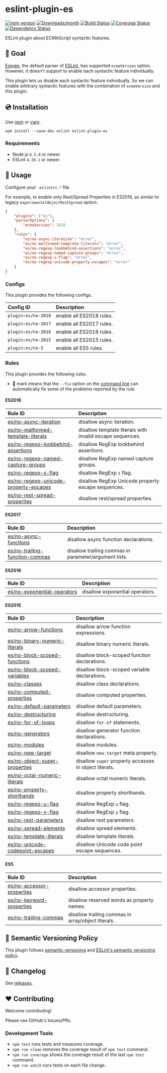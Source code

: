 # eslint-plugin-es

[![npm version](https://img.shields.io/npm/v/eslint-plugin-es.svg)](https://www.npmjs.com/package/eslint-plugin-es)
[![Downloads/month](https://img.shields.io/npm/dm/eslint-plugin-es.svg)](http://www.npmtrends.com/eslint-plugin-es)
[![Build Status](https://travis-ci.org/mysticatea/eslint-plugin-es.svg?branch=master)](https://travis-ci.org/mysticatea/eslint-plugin-es)
[![Coverage Status](https://codecov.io/gh/mysticatea/eslint-plugin-es/branch/master/graph/badge.svg)](https://codecov.io/gh/mysticatea/eslint-plugin-es)
[![Dependency Status](https://david-dm.org/mysticatea/eslint-plugin-es.svg)](https://david-dm.org/mysticatea/eslint-plugin-es)

ESLint plugin about ECMAScript syntactic features.

## 🏁 Goal

[Espree](https://github.com/eslint/espree#readme), the default parser of [ESLint](https://eslint.org/), has supported `ecmaVersion` option.
However, it doesn't support to enable each syntactic feature individually.

This plugin lets us disable each syntactic feature individually.
So we can enable arbitrary syntactic features with the combination of `ecmaVersion` and this plugin.

## 💿 Installation

Use [npm](https://www.npmjs.com/) or [yarn](https://yarnpkg.com/).

```console
npm install --save-dev eslint eslint-plugin-es
```

### Requirements

- Node.js `6.5.0` or newer.
- ESLint `4.19.1` or newer.

## 📖 Usage

Configure your `.eslintrc.*` file.

For example, to enable only Rest/Spread Properties in ES2018, as similar to legacy `experimentalObjectRestSpread` option:

```json
{
    "plugins": ["es"],
    "parserOptions": {
        "ecmaVersion": 2018
    },
    "rules": {
        "es/no-async-iteration": "error",
        "es/no-malformed-template-literals": "error",
        "es/no-regexp-lookbehind-assertions": "error",
        "es/no-regexp-named-capture-groups": "error",
        "es/no-regexp-s-flag": "error",
        "es/no-regexp-unicode-property-escapes": "error"
    }
}
```

### Configs

This plugin provides the following configs.

| Config ID | Description |
|:----------|:------------|
| `plugin:es/no-2018` | enable all ES2018 rules.
| `plugin:es/no-2017` | enable all ES2017 rules.
| `plugin:es/no-2016` | enable all ES2016 rules.
| `plugin:es/no-2015` | enable all ES2015 rules.
| `plugin:es/no-5` | enable all ES5 rules.

### Rules

This plugin provides the following rules.

- 🔧 mark means that the `--fix` option on the [command line](https://eslint.org/docs/user-guide/command-line-interface#fix) can automatically fix some of the problems reported by the rule.

<!--RULE_TABLE_BEGIN-->
#### ES2018

| Rule ID | Description |
|:--------|:------------|
| [es/no-async-iteration](docs/rules/no-async-iteration.md) | disallow async iteration. |
| [es/no-malformed-template-literals](docs/rules/no-malformed-template-literals.md) | disallow template literals with invalid escape sequences. |
| [es/no-regexp-lookbehind-assertions](docs/rules/no-regexp-lookbehind-assertions.md) | disallow RegExp lookbehind assertions. |
| [es/no-regexp-named-capture-groups](docs/rules/no-regexp-named-capture-groups.md) | disallow RegExp named capture groups. |
| [es/no-regexp-s-flag](docs/rules/no-regexp-s-flag.md) | disallow RegExp `s` flag. |
| [es/no-regexp-unicode-property-escapes](docs/rules/no-regexp-unicode-property-escapes.md) | disallow RegExp Unicode property escape sequences. |
| [es/no-rest-spread-properties](docs/rules/no-rest-spread-properties.md) | disallow rest/spread properties. |

#### ES2017

| Rule ID | Description |
|:--------|:------------|
| [es/no-async-functions](docs/rules/no-async-functions.md) | disallow async function declarations. |
| [es/no-trailing-function-commas](docs/rules/no-trailing-function-commas.md) | disallow trailing commas in parameter/argument lists. |

#### ES2016

| Rule ID | Description |
|:--------|:------------|
| [es/no-exponential-operators](docs/rules/no-exponential-operators.md) | disallow exponential operators. |

#### ES2015

| Rule ID | Description |
|:--------|:------------|
| [es/no-arrow-functions](docs/rules/no-arrow-functions.md) | disallow arrow function expressions. |
| [es/no-binary-numeric-literals](docs/rules/no-binary-numeric-literals.md) | disallow binary numeric literals. |
| [es/no-block-scoped-functions](docs/rules/no-block-scoped-functions.md) | disallow block-scoped function declarations. |
| [es/no-block-scoped-variables](docs/rules/no-block-scoped-variables.md) | disallow block-scoped variable declarations. |
| [es/no-classes](docs/rules/no-classes.md) | disallow class declarations. |
| [es/no-computed-properties](docs/rules/no-computed-properties.md) | disallow computed properties. |
| [es/no-default-parameters](docs/rules/no-default-parameters.md) | disallow default parameters. |
| [es/no-destructuring](docs/rules/no-destructuring.md) | disallow destructuring. |
| [es/no-for-of-loops](docs/rules/no-for-of-loops.md) | disallow `for-of` statements. |
| [es/no-generators](docs/rules/no-generators.md) | disallow generator function declarations. |
| [es/no-modules](docs/rules/no-modules.md) | disallow modules. |
| [es/no-new-target](docs/rules/no-new-target.md) | disallow `new.target` meta property. |
| [es/no-object-super-properties](docs/rules/no-object-super-properties.md) | disallow `super` property accesses in object literals. |
| [es/no-octal-numeric-literals](docs/rules/no-octal-numeric-literals.md) | disallow octal numeric literals. |
| [es/no-property-shorthands](docs/rules/no-property-shorthands.md) | disallow property shorthands. |
| [es/no-regexp-u-flag](docs/rules/no-regexp-u-flag.md) | disallow RegExp `u` flag. |
| [es/no-regexp-y-flag](docs/rules/no-regexp-y-flag.md) | disallow RegExp `y` flag. |
| [es/no-rest-parameters](docs/rules/no-rest-parameters.md) | disallow rest parameters. |
| [es/no-spread-elements](docs/rules/no-spread-elements.md) | disallow spread elements. |
| [es/no-template-literals](docs/rules/no-template-literals.md) | disallow template literals. |
| [es/no-unicode-codepoint-escapes](docs/rules/no-unicode-codepoint-escapes.md) | disallow Unicode code point escape sequences. |

#### ES5

| Rule ID | Description |
|:--------|:------------|
| [es/no-accessor-properties](docs/rules/no-accessor-properties.md) | disallow accessor properties. |
| [es/no-keyword-properties](docs/rules/no-keyword-properties.md) | disallow reserved words as property names. |
| [es/no-trailing-commas](docs/rules/no-trailing-commas.md) | disallow trailing commas in array/object literals. |

<!--RULE_TABLE_END-->

## 🚥 Semantic Versioning Policy

This plugin follows [semantic versioning](http://semver.org/) and [ESLint's semantic versioning policy](https://github.com/eslint/eslint#semantic-versioning-policy).

## 📰 Changelog

See [releases](https://github.com/mysticatea/eslint-plugin-es/releases).

## ❤️ Contributing

Welcome contributing!

Please use GitHub's Issues/PRs.

### Development Tools

- `npm test` runs tests and measures coverage.
- `npm run clean` removes the coverage result of `npm test` command.
- `npm run coverage` shows the coverage result of the last `npm test` command.
- `npm run watch` runs tests on each file change.

